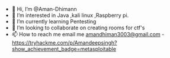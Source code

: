 - 👋 Hi, I’m @Aman-Dhimann
- 👀 I’m interested in Java ,kali linux ,Raspberry pi.
- 🌱 I’m currently learning Pentesting
- 💞️ I’m looking to collaborate on creating rooms for ctf's 
- 📫 How to reach me  email me amandhiman3003@gmail.com
-https://tryhackme.com/p/Amandeepsingh?show_achievement_badge=metasploitable
<!---
Aman-Dhimann/Aman-Dhimann is a ✨ special ✨ repository because its `README.md` (this file) appears on your GitHub profile.
You can click the Preview link to take a look at your changes.
--->
